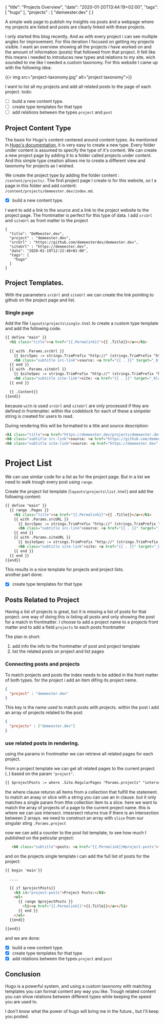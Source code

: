 {
  "title": "Projects Overview",
  "date": "2020-01-20T13:44:19+02:00",
  "tags": [
    "hugo"
  ],
  "projects" : [
    "demeester.dev"
  ]
}

A simple web page to publish my insights via posts ánd a webpage where my projects are listed and posts are clearly linked with these projects.

I only started this blog recently. And as with every project i can see multiple angles for improvement. For this iteration I focused on getting my projects visible.
I want an overview showing all the projects i have worked on and the amount of information (posts) that followed from that project. 
It felt like this means i needed to introduces new types and relations to my site, wich sounded to me like I needed a custom taxonomy.
For this website I came up with the following idea:

{{< img src="project-taxonomy.jpg" alt="project taxonomy">}}

I want to list all my projects and add all related posts to the page of each project.
todo:

  - [ ] build a new content type.
  - [ ] create type templates for that type
  - [ ] add relations between the types `project` and `post`

## Project Content Type

The basis for Hugo's content centered around content types.  As mentioned in [Hugo's documentation](https://gohugo.io/content-management/types/), it is very easy to create a new type. Every folder under content is assumed to specify the type of it's content. We can create a new project page by adding it to a folder called projects under content. And this simple type creation allows me to create a different view and taxonomy for projects as I wished. 

We create the project type by adding the folder content : `/content/projects/`. The first project page I create is for this website, so I a page in this folder and add content: `/content/projects/demeester.dev/index.md`.

  - [x] build a new content type.

I want to add a link to the source and a link to the project website to the project page. The frontmatter is perfect for this type of data.
I add `srcUrl` and `siteUrl` as front matter to the project
```
{
  "title": "DeMeester.dev",
  "project" : "demeester.dev",
  "srcUrl" : "https://github.com/demeesterdev/demeester.dev",
  "siteUrl" : "https://demeester.dev",
  "date": "2020-01-19T12:22:48+01:00",
  "tags": [
    "hugo"
  ]
}
```

## Project Templates.

With the parameters `srcUrl` and `siteUrl` we can create the link pointing to github on the project page and list. 

### Single page
Add the file `layouts\projects\single.html` to create a custom type template and add the following code.

```html
{{ define "main" }}
  <h1 class="title"><a href="{{.Permalink}}">{{ .Title}}</a></h1>
  
  {{ with .Params.srcUrl }}
    {{ $srcSpec := strings.TrimPrefix "http://" (strings.TrimPrefix "https://" .)}}
    <h6 class="subtitle src-link">source: <a href="{{ . }}" target="_blank" rel="noopener noreferrer">{{$srcSpec}}</a></h6>
  {{ end }}
  {{ with .Params.siteUrl }}
    {{ $siteSpec := strings.TrimPrefix "http://" (strings.TrimPrefix "https://" .)}}
    <h6 class="subtitle site-link">site: <a href="{{ . }}" target="_blank" rel="noopener noreferrer">{{$siteSpec}}</a></h6>
  {{ end }}

  {{ .Content}}  
{{end}}
```
because `with` is used `srcUrl` and `siteUrl` are only processed if they are defined in frontmatter.
within the codeblock for each of these a simpeler string is created for users to read.

During rendering this will be formatted to a title and source description:
```html
<h1 class="title"><a href="https://demeester.dev/projects/demeester.dev/">DeMeester.dev</a></h1>
<h6 class="subtitle src-link">source: <a href="https://github.com/demeesterdev/demeester.dev" target="_blank" rel="noopener noreferrer">github.com/demeesterdev/demeester.dev</a></h6>
<h6 class="subtitle site-link">source: <a href="https://demeester.dev" target="_blank" rel="noopener noreferrer">demeester.dev</a></h6>
```

# Project List

We can use similar code for a list as for the project page.
But in a list we need to walk trough every post using `range`.

Create the project list template (`layouts\projects\list.html`) and add the following content:
```html
{{ define "main" }}
  {{ range .Pages }}
    <h1 class="title"><a href="{{.Permalink}}">{{ .Title}}</a></h1>
    {{ with .Params.srcURL }}
      {{ $srcSpec := strings.TrimPrefix "http://" (strings.TrimPrefix "https://" .)}}
      <h6 class="subtitle src-link">source: <a href="{{ . }}" target="_blank" rel="noopener noreferrer">{{$srcSpec}}</a></h6>
    {{ end }}
    {{ with .Params.siteURL }}
      {{ $siteSpec := strings.TrimPrefix "http://" (strings.TrimPrefix "https://" .)}}
      <h6 class="subtitle site-link">site: <a href="{{ . }}" target="_blank" rel="noopener noreferrer">{{$siteSpec}}</a></h6>
    {{ end }}
  {{ end }}
{{end}}
```
This results in a nice template for projects and project lists.  
another part done:

  - [x] create type templates for that type

## Posts Related to Project

Having a list of projects is great, but it is missing a list of posts for that project. 
one way of doing this is listing all posts and only showing the post for a match in frontmatter.
I choose to add a project name to a projects front matter and to add a field `projects` to each posts frontmatter

The plan in short: 
1. add info the info to the frontmatter of post and project template
2. list the related posts on project and list pages

### Connecting posts and projects

To match projects and posts the index needs to be added in the front matter of both types.
for the project i add an item difing its project name.
```json
{
  "project" : "demeester.dev"
}
```
This key is the name used to match posts with projects.
within the post i add an array of projects related to the post
```json
{
  "projects" : ["demeester.dev"]
}
```

### use related posts in rendering.

using the params in frontmatter we can retrieve all related pages for each project.

From a project template we can get all related pages to the current project (`.`) based on the param `"project"`.
```html
{{ $projectPosts := where .Site.RegularPages "Params.projects" "intersect" (slice .Params.project)}}
```
the where clause retursn all items from a collection that fulfill the statement.
to match an araay or slice with a string you can use an in clause. but it only matches a single param from tthe collection item to a slice.
here we want to match the array of projects of a page to the current project name.
this is where we can use intersect. intesrsect returns true if there is an intersection between 2 arrays.
we need to construct an array with `slice` from our singular sting `.Params.project`

now we can add a counter to the post list template, to see how much I published on the peticular project:
```html
   <h6 class="subtitle">posts: <a href="{{.Permalink}}#project-posts">{{len $projectPosts}}</a></h6>
```

and on the projects single template i can add the full list of posts for the project:
```html
{{ begin 'main'}}

  ....

  {{ if $projectPosts}}
    <h3 id="project-posts">Project Posts:</h3>
    <ul>
      {{ range $projectPosts }}
        <li><a href="{{.Permalink}}">{{.Title}}</a></li>  
      {{ end }}
    </ul>
  {{end}}

{{end}}
```

and we are done:

  - [x] build a new content type.
  - [x] create type templates for that type
  - [x] add relations between the types `project` and `post`

## Conclusion

Hugo is a powerful system, and using a custom taxonomy with matching templates you can format content any way you like.
Trough related content you can show relations between different types while keeping the speed you are used to.

I don't know what the power of hugo will bring me in the future., but I'll keep you posted.

